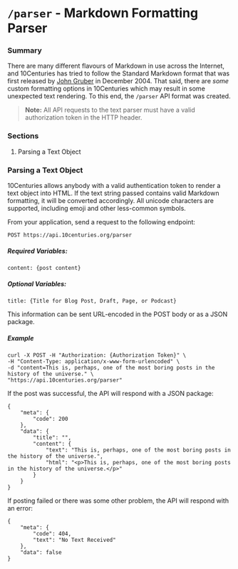 # `/parser` - Markdown Formatting Parser

### Summary

There are many different flavours of Markdown in use across the Internet, and 10Centuries has tried to follow the Standard Markdown format that was first released by [John Gruber](https://daringfireball.net/projects/markdown/) in December 2004. That said, there are *some* custom formatting options in 10Centuries which may result in some unexpected text rendering. To this end, the `/parser` API format was created.

> **Note:** All API requests to the text parser must have a valid authorization token in the HTTP header.

### Sections

1. Parsing a Text Object

### Parsing a Text Object

10Centuries allows anybody with a valid authentication token to render a text object into HTML. If the text string passed contains valid Markdown formatting, it will be converted accordingly. All unicode characters are supported, including emoji and other less-common symbols.

From your application, send a request to the following endpoint:

```
POST https://api.10centuries.org/parser
```

##### Required Variables:

```
content: {post content}
```

##### Optional Variables:

```
title: {Title for Blog Post, Draft, Page, or Podcast}
```

This information can be sent URL-encoded in the POST body or as a JSON package.

##### Example

```
curl -X POST -H "Authorization: {Authorization Token}" \
-H "Content-Type: application/x-www-form-urlencoded" \
-d "content=This is, perhaps, one of the most boring posts in the history of the universe." \
"https://api.10centuries.org/parser"
```

If the post was successful, the API will respond with a JSON package:

```
{
    "meta": {
        "code": 200
    },
    "data": {
        "title": "",
        "content": {
            "text": "This is, perhaps, one of the most boring posts in the history of the universe.",
            "html": "<p>This is, perhaps, one of the most boring posts in the history of the universe.</p>"
        }
    }
}
```

If posting failed or there was some other problem, the API will respond with an error:

```
{
    "meta": {
        "code": 404,
        "text": "No Text Received"
    },
    "data": false
}
```
